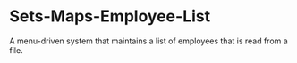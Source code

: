 # Sets-Maps-Employee-List
A menu-driven system that maintains a list of employees that is read from a file.
